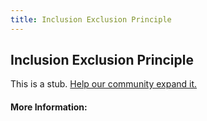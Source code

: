 ```yaml
---
title: Inclusion Exclusion Principle
---
```


## Inclusion Exclusion Principle

This is a stub. [Help our community expand it.](https://github.com/freeCodeCamp/guide-articles/tree/master/articles/Math/Counting/Inclusion-Exclusion-Principle/index.md)

<!-- The article goes here, in GitHub-flavored Markdown. Feel free to add YouTube videos, images, and CodePen/JSBin embeds  -->

#### More Information:
<!-- Please add any articles you think might be helpful to read before writing the article -->


